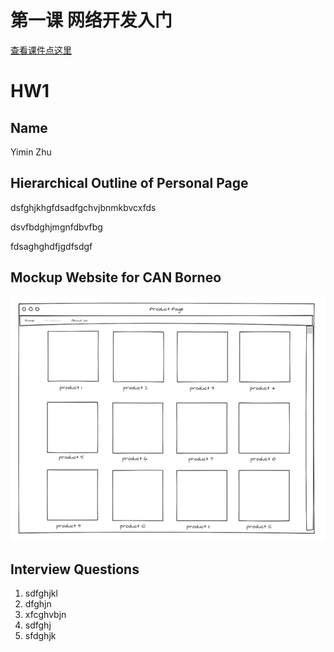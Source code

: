 # 第一课 网络开发入门
[查看课件点这里](第一课网络开发入门.pdf)

# HW1
<!-- Hi, welcome to the first assignment. -->

## Name
<!-- TODO: Please type your full name in the following line. -->
Yimin Zhu

## Hierarchical Outline of Personal Page
<!-- TODO: Please list content of personal page starting at the following line. -->
dsfghjkhgfdsadfgchvjbnmkbvcxfds

dsvfbdghjmgnfdbvfbg

fdsaghghdfjgdfsdgf

## Mockup Website for CAN Borneo
<!-- The format of inserting an image is: ![alt text](filename) -->
<!-- 1. Upload the image. -->
<!-- 2. Replace "alt text" with the text you would like to show in case that image is unavailable. -->
<!-- 3. Replace "filename" with the name of the uploaded image. -->
<!-- TODO: Add images for mockup website in the following line. -->
![Mockup Screen Shoot](1.png)

## Interview Questions
<!-- TODO: Add the questions for interview in the following lines. -->
1. sdfghjkl
2. dfghjn
3. xfcghvbjn
4. sdfghj
5. sfdghjk
